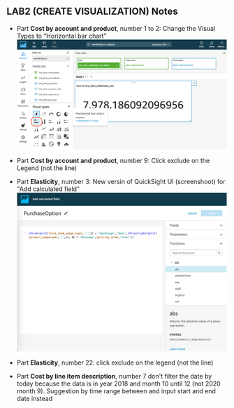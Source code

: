 ## LAB2 (CREATE VISUALIZATION) Notes

* Part **Cost by account and product**, number 1 to 2: Change the Visual Types to “Horizontal bar chart”
  ![](images/quicksight_changevisualtype.png)
* Part **Cost by account and product**, number 9: Click exclude on the Legend (not the line)

* Part **Elasticity**, number 3: New versin of QuickSight UI (screenshoot) for "Add calculated field"
  ![](images/quicksight_calculatedfield.png)
* Part **Elasticity**, number 22: click exclude on the legend (not the line)

* Part **Cost by line item description**, number 7 don't filter the date by today because the data is in year 2018 and month 10 until 12 (not 2020 month 9). Suggestion by time range between and input start and end date instead
